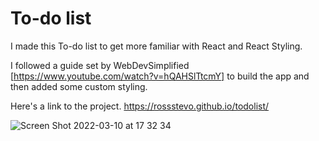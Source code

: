# To-do list

I made this To-do list to get more familiar with React and React Styling. 

I followed a guide set by WebDevSimplified [https://www.youtube.com/watch?v=hQAHSlTtcmY] to build the app and then added some custom styling. 

Here's a link to the project. https://rossstevo.github.io/todolist/

![Screen Shot 2022-03-10 at 17 32 34](https://user-images.githubusercontent.com/85199675/157721528-52cdb8ad-8bed-431a-8596-76f26e43dba5.png)


